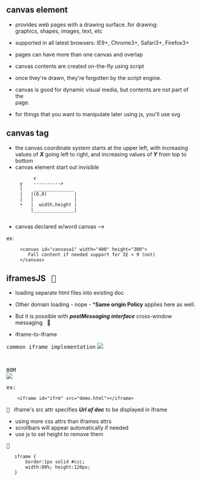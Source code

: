 ## canvas element

- provides web pages with a drawing surface..for drawing:    
  graphics, shapes, images, text, etc

- supported in all latest browsers: IE9+, Chrome3+, Safari3+, Firefox3+

- pages can have more than one canvas and overlap
- canvas contents are created on-the-fly using script
- once they're drawn, they're forgotten by the script engine.
- canvas is good for dynamic visual media, but contents are not part of the   
  page.
- for things that you want to manipulate later using js, you'll use svg


## canvas tag

- the canvas coordinate system starts at the upper left, with increasing
  values of ***X*** going left to right, and increasing values of ***Y*** from
  top to bottom
- canvas element start out invisible
  

 ``` 
           x
      y    ---------->
      |    _______________
      |   |(0,0)          |
      |   |               |  
      •   |  width,height |
          |_______________| 
         
 ```     
 
 - canvas declared w/word canvas -->  ***<canvas>***
 
 ex:
 
 ```
      <canvas id="canvasa1" width="400" height="300">
         Fall content if needed support for IE < 9 (not)
      </canvas>
 
 ```




## iframesJS &nbsp; <kbd>:trumpet:</kbd>
- loading separate html files into existing doc
- Other domain loading - nope - ***Same origin Policy** applies here as well.
- But it is possible with ***postMessaging interface*** cross-window messaging &nbsp; :rocket:

- iframe-to-iframe

<kbd>common iframe implementation</kbd>
![](images/commonIframe.png)

<br/>

<kbd>BOM</kbd>
<br/>
![](images/bom1.jpg)   



<kbd>ex:</kbd>

```
    <iframe id="ifrm" src="demo.html"></iframe>

```

<kbd>:checkered_flag:</kbd> &nbsp; iframe's src attr specifies ***Url of doc*** to be displayed in iframe
- using more css attrs than iframes attrs
- scrollbars will appear automatically if needed
- use js to set height to remove them

<kbd>:closed_umbrella:</kbd>
```
   iframe {
       border:1px solid #ccc;
       width:80%; height:120px;
   }

```
